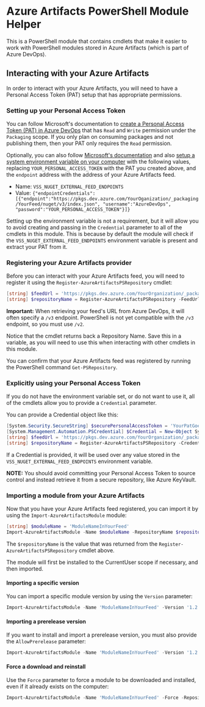 # Azure Artifacts PowerShell Module Helper

This is a PowerShell module that contains cmdlets that make it easier to work with PowerShell modules stored in Azure Artifacts (which is part of Azure DevOps).

## Interacting with your Azure Artifacts

In order to interact with your Azure Artifacts, you will need to have a Personal Access Token (PAT) setup that has appropriate permissions.

### Setting up your Personal Access Token

You can follow Microsoft's documentation to [create a Personal Access Token (PAT) in Azure DevOps](https://docs.microsoft.com/en-us/azure/devops/organizations/accounts/use-personal-access-tokens-to-authenticate?view=azure-devops&tabs=preview-page#create-personal-access-tokens-to-authenticate-access) that has `Read` and `Write` permission under the `Packaging` scope.
If you only plan on consuming packages and not publishing them, then your PAT only requires the `Read` permission.

Optionally, you can also follow [Microsoft's documentation](https://github.com/Microsoft/artifacts-credprovider#environment-variables) and also [setup a system environment variable on your computer](https://helpdeskgeek.com/how-to/create-custom-environment-variables-in-windows/) with the following values, replacing `YOUR_PERSONAL_ACCESS_TOKEN` with the PAT you created above, and the `endpoint` address with the address of your Azure Artifacts feed.

- Name: `VSS_NUGET_EXTERNAL_FEED_ENDPOINTS`
- Value: `{"endpointCredentials": [{"endpoint":"https://pkgs.dev.azure.com/YourOganization/_packaging/YourFeed/nuget/v3/index.json", "username":"AzureDevOps", "password":"YOUR_PERSONAL_ACCESS_TOKEN"}]}`

Setting up the environment variable is not a requirement, but it will allow you to avoid creating and passing in the `Credential` parameter to all of the cmdlets in this module.
This is because by default the module will check if the `VSS_NUGET_EXTERNAL_FEED_ENDPOINTS` environment variable is present and extract your PAT from it.

### Registering your Azure Artifacts provider

Before you can interact with your Azure Artifacts feed, you will need to register it using the `Register-AzureArtifactsPSRepository` cmdlet:

```powershell
[string] $feedUrl = 'https://pkgs.dev.azure.com/YourOrganization/_packaging/YourFeed/nuget/v2'
[string] $repositoryName = Register-AzureArtifactsPSRepository -FeedUrl $feedUrl
```

__Important:__ When retrieving your feed's URL from Azure DevOps, it will often specify a `/v3` endpoint.
PowerShell is not yet compatible with the `/v3` endpoint, so you must use `/v2`.

Notice that the cmdlet returns back a Repository Name.
Save this in a variable, as you will need to use this when interacting with other cmdlets in this module.

You can confirm that your Azure Artifacts feed was registered by running the PowerShell command `Get-PSRepository`.

### Explicitly using your Personal Access Token

If you do not have the environment variable set, or do not want to use it, all of the cmdlets allow you to provide a `Credential` parameter.

You can provide a Credential object like this:

```powershell
[System.Security.SecureString] $securePersonalAccessToken = 'YourPatGoesHere' | ConvertTo-SecureString -AsPlainText -Force
[System.Management.Automation.PSCredential] $Credential = New-Object System.Management.Automation.PSCredential 'Username@DoesNotMatter.com', $securePersonalAccessToken
[string] $feedUrl = 'https://pkgs.dev.azure.com/YourOrganization/_packaging/YourFeed/nuget/v2'
[string] $repositoryName = Register-AzureArtifactsPSRepository -Credential $credential -FeedUrl $feedUrl
```

If a Credential is provided, it will be used over any value stored in the `VSS_NUGET_EXTERNAL_FEED_ENDPOINTS` environment variable.

__NOTE:__ You should avoid committing your Personal Access Token to source control and instead retrieve it from a secure repository, like Azure KeyVault.

### Importing a module from your Azure Artifacts

Now that you have your Azure Artifacts feed registered, you can import it by using the `Import-AzureArtifactsModule` module:

```powershell
[string] $moduleName = 'ModuleNameInYourFeed'
Import-AzureArtifactsModule -Name $moduleName -RepositoryName $repositoryName
```

The `$repositoryName` is the value that was returned from the `Register-AzureArtifactsPSRepository` cmdlet above.

The module will first be installed to the CurrentUser scope if necessary, and then imported.

#### Importing a specific version

You can import a specific module version by using the `Version` parameter:

```powershell
Import-AzureArtifactsModule -Name 'ModuleNameInYourFeed' -Version '1.2.3' -RepositoryName $repositoryName
```

#### Importing a prerelease version

If you want to install and import a prerelease version, you must also provide the `AllowPrerelease` parameter:

```powershell
Import-AzureArtifactsModule -Name 'ModuleNameInYourFeed' -Version '1.2.3-beta1' -AllowPrerelease -RepositoryName $repositoryName
````

#### Force a download and reinstall

Use the `Force` parameter to force a module to be downloaded and installed, even if it already exists on the computer:

```powershell
Import-AzureArtifactsModule -Name 'ModuleNameInYourFeed' -Force -RepositoryName $repositoryName
```
